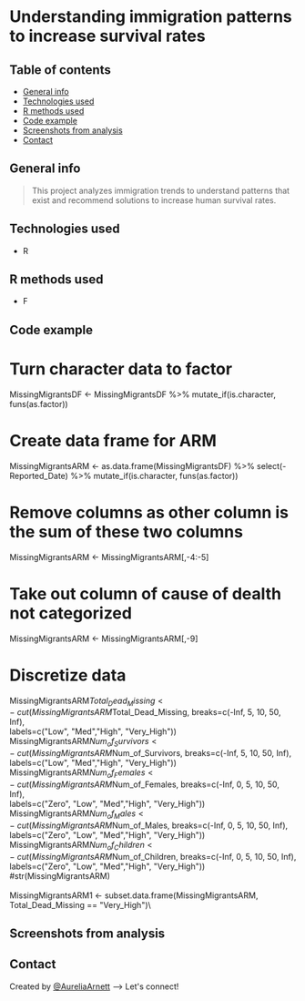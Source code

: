 # Understanding immigration patterns to increase survival rates

## Table of contents
* [General info](#general-info)
* [Technologies used](#technologies-used)
* [R methods used](#r-methods-used)
* [Code example](#code-example)
* [Screenshots from analysis](#screenshots-from-analysis)
* [Contact](#contact)

## General info
> This project analyzes immigration trends to understand patterns that exist and recommend solutions to increase human survival rates.

## Technologies used
* R

## R methods used
* F

## Code example
# Turn character data to factor
MissingMigrantsDF <- MissingMigrantsDF %>% 
  mutate_if(is.character, funs(as.factor))

# Create data frame for ARM
MissingMigrantsARM <- as.data.frame(MissingMigrantsDF) %>% 
  select(-Reported_Date) %>% 
  mutate_if(is.character, funs(as.factor))
# Remove columns as other column is the sum of these two columns
MissingMigrantsARM <- MissingMigrantsARM[,-4:-5]
# Take out column of cause of dealth not categorized
MissingMigrantsARM <- MissingMigrantsARM[,-9]

# Discretize data 
MissingMigrantsARM$Total_Dead_Missing <-\
  cut(MissingMigrantsARM$Total_Dead_Missing, breaks=c(-Inf, 5, 10, 50, Inf),\
      labels=c("Low", "Med","High", "Very_High"))\
MissingMigrantsARM$Num_of_Survivors <-\
  cut(MissingMigrantsARM$Num_of_Survivors, breaks=c(-Inf, 5, 10, 50, Inf),\
      labels=c("Low", "Med","High", "Very_High"))\
MissingMigrantsARM$Num_of_Females <-\
  cut(MissingMigrantsARM$Num_of_Females, breaks=c(-Inf, 0, 5, 10, 50, Inf),\
      labels=c("Zero", "Low", "Med","High", "Very_High"))\
MissingMigrantsARM$Num_of_Males <-\
  cut(MissingMigrantsARM$Num_of_Males, breaks=c(-Inf, 0, 5, 10, 50, Inf),\
      labels=c("Zero", "Low", "Med","High", "Very_High"))\
MissingMigrantsARM$Num_of_Children <-\
  cut(MissingMigrantsARM$Num_of_Children, breaks=c(-Inf, 0, 5, 10, 50, Inf),\
      labels=c("Zero", "Low", "Med","High", "Very_High"))\
#str(MissingMigrantsARM)\
\
MissingMigrantsARM1 <- subset.data.frame(MissingMigrantsARM, Total_Dead_Missing == "Very_High")\

## Screenshots from analysis


## Contact
Created by [@AureliaArnett](https://twitter.com/AureliaArnett) --> Let's connect!

